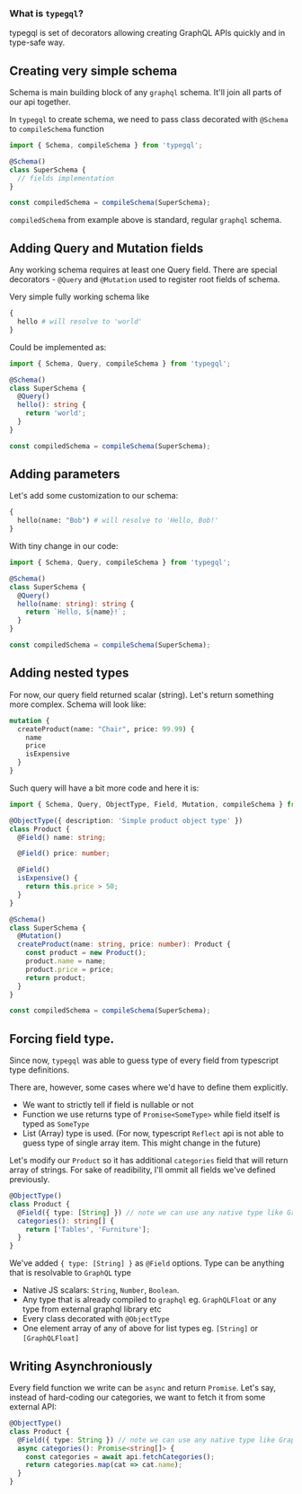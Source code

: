 ### What is `typegql`?

typegql is set of decorators allowing creating GraphQL APIs quickly and in type-safe way.

## Creating very simple schema

Schema is main building block of any `graphql` schema. It'll join all parts of our api together.

In `typegql` to create schema, we need to pass class decorated with `@Schema` to `compileSchema` function

```ts
import { Schema, compileSchema } from 'typegql';

@Schema()
class SuperSchema {
  // fields implementation
}

const compiledSchema = compileSchema(SuperSchema);
```

`compiledSchema` from example above is standard, regular `graphql` schema.

## Adding Query and Mutation fields

Any working schema requires at least one Query field. There are special decorators - `@Query` and `@Mutation` used to register root fields of schema.

Very simple fully working schema like

```graphql
{
  hello # will resolve to 'world'
}
```

Could be implemented as:

```typescript
import { Schema, Query, compileSchema } from 'typegql';

@Schema()
class SuperSchema {
  @Query()
  hello(): string {
    return 'world';
  }
}

const compiledSchema = compileSchema(SuperSchema);
```

## Adding parameters

Let's add some customization to our schema:

```graphql
{
  hello(name: "Bob") # will resolve to 'Hello, Bob!'
}
```

With tiny change in our code:

```typescript
import { Schema, Query, compileSchema } from 'typegql';

@Schema()
class SuperSchema {
  @Query()
  hello(name: string): string {
    return `Hello, ${name}!`;
  }
}

const compiledSchema = compileSchema(SuperSchema);
```

## Adding nested types

For now, our query field returned scalar (string). Let's return something more complex. Schema will look like:

```graphql
mutation {
  createProduct(name: "Chair", price: 99.99) {
    name
    price
    isExpensive
  }
}
```

Such query will have a bit more code and here it is:

```typescript
import { Schema, Query, ObjectType, Field, Mutation, compileSchema } from 'typegql';

@ObjectType({ description: 'Simple product object type' })
class Product {
  @Field() name: string;

  @Field() price: number;

  @Field()
  isExpensive() {
    return this.price > 50;
  }
}

@Schema()
class SuperSchema {
  @Mutation()
  createProduct(name: string, price: number): Product {
    const product = new Product();
    product.name = name;
    product.price = price;
    return product;
  }
}

const compiledSchema = compileSchema(SuperSchema);
```

## Forcing field type.

Since now, `typegql` was able to guess type of every field from typescript type definitions.

There are, however, some cases where we'd have to define them explicitly.

* We want to strictly tell if field is nullable or not
* Function we use returns type of `Promise<SomeType>` while field itself is typed as `SomeType`
* List (Array) type is used. (For now, typescript `Reflect` api is not able to guess type of single array item. This might change in the future)

Let's modify our `Product` so it has additional `categories` field that will return array of strings. For sake of readibility, I'll ommit all fields we've defined previously.

```typescript
@ObjectType()
class Product {
  @Field({ type: [String] }) // note we can use any native type like GraphQLString!
  categories(): string[] {
    return ['Tables', 'Furniture'];
  }
}
```

We've added `{ type: [String] }` as `@Field` options. Type can be anything that is resolvable to `GraphQL` type

* Native JS scalars: `String`, `Number`, `Boolean`.
* Any type that is already compiled to `graphql` eg. `GraphQLFloat` or any type from external graphql library etc
* Every class decorated with `@ObjectType`
* One element array of any of above for list types eg. `[String]` or `[GraphQLFloat]`

## Writing Asynchroniously

Every field function we write can be `async` and return `Promise`. Let's say, instead of hard-coding our categories, we want to fetch it from some external API:

```typescript
@ObjectType()
class Product {
  @Field({ type: String }) // note we can use any native type like GraphQLString!
  async categories(): Promise<string[]> {
    const categories = await api.fetchCategories();
    return categories.map(cat => cat.name);
  }
}
```
